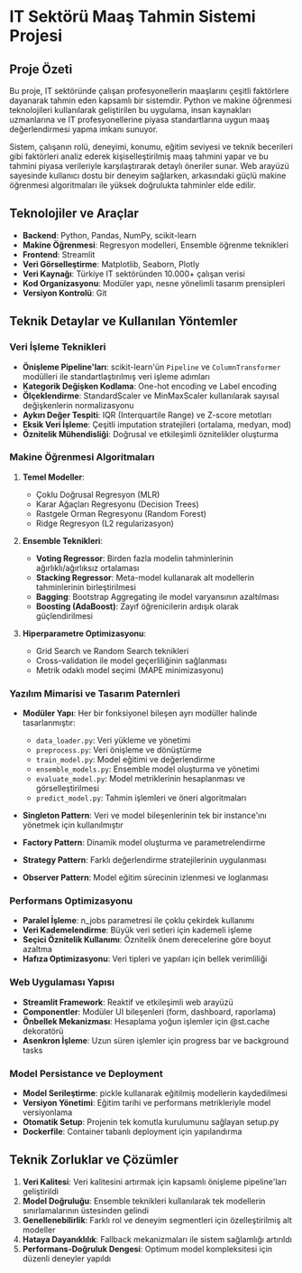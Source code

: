 # IT Sektörü Maaş Tahmin Sistemi Projesi

## Proje Özeti

Bu proje, IT sektöründe çalışan profesyonellerin maaşlarını çeşitli faktörlere dayanarak tahmin eden kapsamlı bir sistemdir. Python ve makine öğrenmesi teknolojileri kullanılarak geliştirilen bu uygulama, insan kaynakları uzmanlarına ve IT profesyonellerine piyasa standartlarına uygun maaş değerlendirmesi yapma imkanı sunuyor.

Sistem, çalışanın rolü, deneyimi, konumu, eğitim seviyesi ve teknik becerileri gibi faktörleri analiz ederek kişiselleştirilmiş maaş tahmini yapar ve bu tahmini piyasa verileriyle karşılaştırarak detaylı öneriler sunar. Web arayüzü sayesinde kullanıcı dostu bir deneyim sağlarken, arkasındaki güçlü makine öğrenmesi algoritmaları ile yüksek doğrulukta tahminler elde edilir.

## Teknolojiler ve Araçlar

- **Backend**: Python, Pandas, NumPy, scikit-learn
- **Makine Öğrenmesi**: Regresyon modelleri, Ensemble öğrenme teknikleri
- **Frontend**: Streamlit
- **Veri Görselleştirme**: Matplotlib, Seaborn, Plotly
- **Veri Kaynağı**: Türkiye IT sektöründen 10.000+ çalışan verisi
- **Kod Organizasyonu**: Modüler yapı, nesne yönelimli tasarım prensipleri
- **Versiyon Kontrolü**: Git

## Teknik Detaylar ve Kullanılan Yöntemler

### Veri İşleme Teknikleri

- **Önişleme Pipeline'ları**: scikit-learn'ün `Pipeline` ve `ColumnTransformer` modülleri ile standartlaştırılmış veri işleme adımları
- **Kategorik Değişken Kodlama**: One-hot encoding ve Label encoding
- **Ölçeklendirme**: StandardScaler ve MinMaxScaler kullanılarak sayısal değişkenlerin normalizasyonu
- **Aykırı Değer Tespiti**: IQR (Interquartile Range) ve Z-score metotları
- **Eksik Veri İşleme**: Çeşitli imputation stratejileri (ortalama, medyan, mod)
- **Öznitelik Mühendisliği**: Doğrusal ve etkileşimli öznitelikler oluşturma

### Makine Öğrenmesi Algoritmaları

1. **Temel Modeller**:
   - Çoklu Doğrusal Regresyon (MLR)
   - Karar Ağaçları Regresyonu (Decision Trees)
   - Rastgele Orman Regresyonu (Random Forest)
   - Ridge Regresyon (L2 regularizasyon)

2. **Ensemble Teknikleri**:
   - **Voting Regressor**: Birden fazla modelin tahminlerinin ağırlıklı/ağırlıksız ortalaması
   - **Stacking Regressor**: Meta-model kullanarak alt modellerin tahminlerinin birleştirilmesi
   - **Bagging**: Bootstrap Aggregating ile model varyansının azaltılması
   - **Boosting (AdaBoost)**: Zayıf öğrenicilerin ardışık olarak güçlendirilmesi

3. **Hiperparametre Optimizasyonu**:
   - Grid Search ve Random Search teknikleri
   - Cross-validation ile model geçerliliğinin sağlanması
   - Metrik odaklı model seçimi (MAPE minimizasyonu)

### Yazılım Mimarisi ve Tasarım Paternleri

- **Modüler Yapı**: Her bir fonksiyonel bileşen ayrı modüller halinde tasarlanmıştır:
  - `data_loader.py`: Veri yükleme ve yönetimi
  - `preprocess.py`: Veri önişleme ve dönüştürme
  - `train_model.py`: Model eğitimi ve değerlendirme
  - `ensemble_models.py`: Ensemble model oluşturma ve yönetimi
  - `evaluate_model.py`: Model metriklerinin hesaplanması ve görselleştirilmesi
  - `predict_model.py`: Tahmin işlemleri ve öneri algoritmaları

- **Singleton Pattern**: Veri ve model bileşenlerinin tek bir instance'ını yönetmek için kullanılmıştır
- **Factory Pattern**: Dinamik model oluşturma ve parametrelendirme
- **Strategy Pattern**: Farklı değerlendirme stratejilerinin uygulanması
- **Observer Pattern**: Model eğitim sürecinin izlenmesi ve loglanması

### Performans Optimizasyonu

- **Paralel İşleme**: n_jobs parametresi ile çoklu çekirdek kullanımı
- **Veri Kademelendirme**: Büyük veri setleri için kademeli işleme
- **Seçici Öznitelik Kullanımı**: Öznitelik önem derecelerine göre boyut azaltma
- **Hafıza Optimizasyonu**: Veri tipleri ve yapıları için bellek verimliliği

### Web Uygulaması Yapısı

- **Streamlit Framework**: Reaktif ve etkileşimli web arayüzü
- **Componentler**: Modüler UI bileşenleri (form, dashboard, raporlama)
- **Önbellek Mekanizması**: Hesaplama yoğun işlemler için @st.cache dekoratörü
- **Asenkron İşleme**: Uzun süren işlemler için progress bar ve background tasks

### Model Persistance ve Deployment

- **Model Serileştirme**: pickle kullanarak eğitilmiş modellerin kaydedilmesi
- **Versiyon Yönetimi**: Eğitim tarihi ve performans metrikleriyle model versiyonlama
- **Otomatik Setup**: Projenin tek komutla kurulumunu sağlayan setup.py
- **Dockerfile**: Container tabanlı deployment için yapılandırma

## Teknik Zorluklar ve Çözümler

1. **Veri Kalitesi**: Veri kalitesini artırmak için kapsamlı önişleme pipeline'ları geliştirildi
2. **Model Doğruluğu**: Ensemble teknikleri kullanılarak tek modellerin sınırlamalarının üstesinden gelindi
3. **Genellenebilirlik**: Farklı rol ve deneyim segmentleri için özelleştirilmiş alt modeller 
4. **Hataya Dayanıklılık**: Fallback mekanizmaları ile sistem sağlamlığı artırıldı
5. **Performans-Doğruluk Dengesi**: Optimum model kompleksitesi için düzenli deneyler yapıldı
